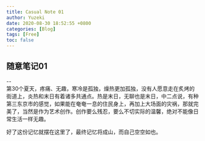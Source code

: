 ```yaml
---
title: Casual Note 01
author: Yuzeki
date: 2020-08-30 18:52:55 +0800
categories: [Blog]
tags: [Free]
toc: false
---
```

## 随意笔记01  
--  
第30个夏天，疼痛、无趣，寒冷是孤独，燥热更加孤独，没有人愿意走在炙烤的街道上，炎热和末日有着诸多共通点。热是末日，无聊也是末日，中二点说，有种第三东京市的感觉，如果能在奄奄一息的住民身上，再加上大场面的灾祸，那就完美了，当然是作为艺术创作。创作要么残忍，要么不切实际的温馨，绝对不能像日常生活一样无趣。  

好了这份记忆就摆在这里了，最终记忆将成山，而自己空空如也。

